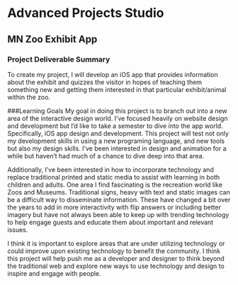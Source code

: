 # Advanced Projects Studio
## MN Zoo Exhibit App

### Project Deliverable Summary
To create my project, I will develop an iOS app that provides information about the exhibit and quizzes the visitor in hopes of teaching them something new and getting them interested in that particular exhibit/animal within the zoo.

###Learning Goals
My goal in doing this project is to branch out into a new area of the interactive design world.  I’ve focused heavily on website design and development but I’d like to take a semester to dive into the app world.  Specifically, iOS app design and development.  This project will test not only my development skills in using a new programing language, and new tools but also my design skills.  I’ve been interested in design and animation for a while but haven’t had much of a chance to dive deep into that area. 

Additionally, I’ve been interested in how to incorporate technology and replace traditional printed and static media to assist with learning in both children and adults.  One area I find fascinating is the recreation world like Zoos and Museums.  Traditional signs, heavy with text and static images can be a difficult way to disseminate information.  These have changed a bit over the years to add in more interactivity with flip answers or including better imagery but have not always been able to keep up with trending technology to help engage guests and educate them about important and relevant issues. 

I think it is important to explore areas that are under utilizing technology or could improve upon existing technology to benefit the community.  I think this project will help push me as a developer and designer to think beyond the traditional web and explore new ways to use technology and design to inspire and engage with people.  